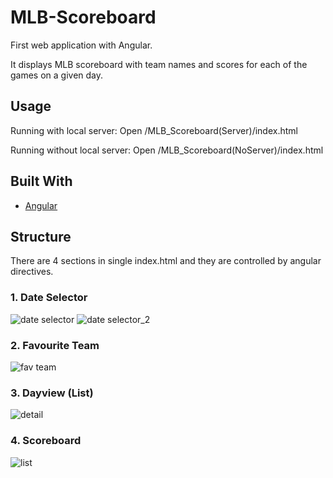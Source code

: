 # MLB-Scoreboard
First web application with Angular.  

It displays MLB scoreboard with team names and scores for each of the games on a given day.

Usage
-----
Running with local server:
Open /MLB_Scoreboard(Server)/index.html

Running without local server:
Open /MLB_Scoreboard(NoServer)/index.html

## Built With

* [Angular](https://angularjs.org/)


## Structure
There are 4 sections in single index.html and they are controlled by angular directives.

### 1. Date Selector 
![date selector](https://cloud.githubusercontent.com/assets/19979045/19325565/bf167b2e-9094-11e6-93bd-4204807434de.png)
![date selector_2](https://cloud.githubusercontent.com/assets/19979045/19325592/e361cede-9094-11e6-8937-04a958981a8e.png)
### 2. Favourite Team
![fav team](https://cloud.githubusercontent.com/assets/19979045/19325595/e373b8b0-9094-11e6-9745-83aa0c6e5471.png)
### 3. Dayview (List)
![detail](https://cloud.githubusercontent.com/assets/19979045/19325594/e3720e2a-9094-11e6-9178-128a992db3eb.png)
### 4. Scoreboard
![list](https://cloud.githubusercontent.com/assets/19979045/19325593/e370c54c-9094-11e6-80a4-9361b2fe2991.png)

